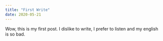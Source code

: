 ```yaml
---
title: "First Write"
date: 2020-05-21
---
```

Wow, this is my first post. I dislike to write, I prefer to listen and my english is so bad.  
